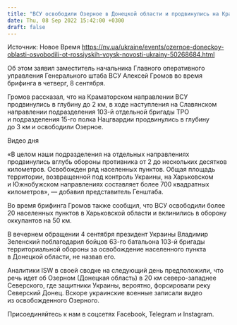 ```yaml
---
title: "ВСУ освободили Озерное в Донецкой области и продвинулись на Краматорском направлении"
date: Thu, 08 Sep 2022 15:42:00 +0300
draft: false
---
```

Источник: Новое Время https://nv.ua/ukraine/events/ozernoe-doneckoy-oblasti-osvobodili-ot-rossiyskih-voysk-novosti-ukrainy-50268684.html


 Об этом заявил заместитель начальника Главного оперативного управления Генерального штаба ВСУ Алексей Громов во время брифинга в четверг, 8 сентября.

Громов рассказал, что на Краматорском направлении ВСУ продвинулись в глубину до 2 км, в ходе наступления на Славянском направлении подразделения 103-й отдельной бригады ТРО и подразделения 15-го полка Нацгвардии продвинулись в глубину до 3 км и освободили Озерное.

 Видео дня   

«В целом наши подразделения на отдельных направлениях продвинулись вглубь обороны противника от 2 до нескольких десятков километров. Освобожден ряд населенных пунктов. Общая площадь территории, возвращенной под контроль Украины, на Харьковском и Южнобужском направлениях составляет более 700 квадратных километров», — добавил представитель Генштаба.

Во время брифинга Громов также сообщил, что ВСУ освободили более 20 населенных пунктов в Харьковской области и вклинились в оборону оккупантов на 50 км.

В вечернем обращении 4 сентября президент Украины Владимир Зеленский поблагодарил бойцов 63-го батальона 103-й бригады территориальной обороны за освобождение населенного пункта в Донецкой области, не назвав его.

Аналитики ISW в своей сводке на следующий день предположили, что речь идет об Озерном (Донецкая область) в 20 км северо-западнее Северского, где защитники Украины, вероятно, форсировали реку Северский Донец. Вскоре украинские военные записали видео из освобожденного Озерного.

Присоединяйтесь к нам в соцсетях Facebook, Telegram и Instagram.
